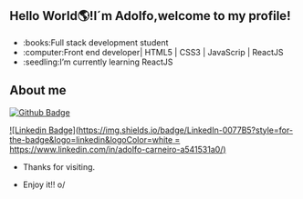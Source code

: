 
## Hello World:earth_americas:!I´m Adolfo,welcome to my profile!

<ul>
  <li>:books:Full stack development student</li>
  <li>:computer:Front end developer| HTML5 | CSS3 | JavaScrip | ReactJS </li>
  <li>:seedling:I’m currently learning ReactJS</li>
</ul>

## About me

[ ![Github Badge](https://img.shields.io/badge/-Github-000?style=flat-square&logo=Github&logoColor=white&link=https://github.com/AdolfoCarneiro)](https://github.com/AdolfoCarneiro)

[ ![Linkedin Badge](https://img.shields.io/badge/LinkedIn-0077B5?style=for-the-badge&logo=linkedin&logoColor=white = https://www.linkedin.com/in/adolfo-carneiro-a541531a0/)](https://www.linkedin.com/in/adolfo-carneiro-a541531a0/)


- Thanks for visiting.

- Enjoy it!! o/

<!---
AdolfoCarneiro/AdolfoCarneiro is a ✨ special ✨ repository because its `README.md` (this file) appears on your GitHub profile.
You can click the Preview link to take a look at your changes.
--->

